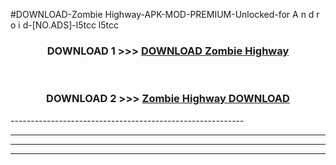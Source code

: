 #DOWNLOAD-Zombie Highway-APK-MOD-PREMIUM-Unlocked-for A n d r o i d-[NO.ADS]-l5tcc l5tcc 



<div align="center">

<h3>DOWNLOAD 1 >>> <a href="https://getmod2.web.app/?judul=Zombie Highway">DOWNLOAD Zombie Highway</a></h3><br>

<h3>DOWNLOAD 2 >>> <a href="https://getmod2.web.app/?judul=Zombie Highway">Zombie Highway DOWNLOAD </a></h3>

</div>
----------------------------------------------------------

----------------------------------------------------------

----------------------------------------------------------

----------------------------------------------------------



